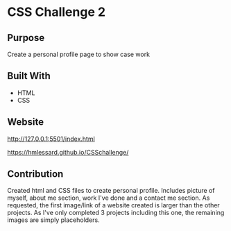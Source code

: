 # CSS Challenge 2


## Purpose
Create a personal profile page to show case work 

## Built With
* HTML
* CSS

## Website
http://127.0.0.1:5501/index.html

https://hmlessard.github.io/CSSchallenge/

## Contribution
Created html and CSS files to create personal profile.  Includes picture of myself, about me section, work I've done and a contact me section.  As requested, the first image/link of a website created is larger than the other projects.  As I've only completed 3 projects including this one, the remaining images are simply placeholders.


